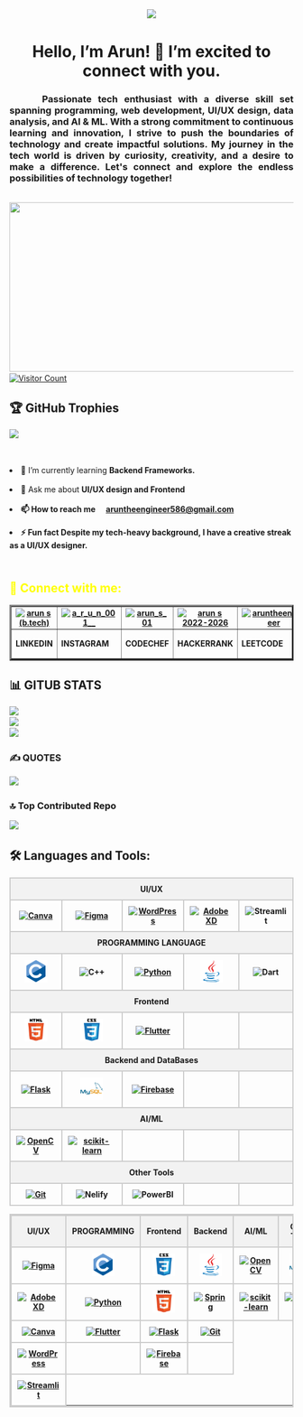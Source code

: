 <div id="header" align="center">
  <img src="https://media.giphy.com/media/M9gbBd9nbDrOTu1Mqx/giphy.gif" width="100"/>
</div>
<h1 align="center">Hello, I’m Arun! 👋 I’m excited to connect with you.</h1>
<h3 align="justify">&ensp; &ensp; &ensp; Passionate tech enthusiast with a diverse skill set spanning programming, web development, UI/UX design, data analysis, and AI & ML. With a strong commitment to continuous learning and innovation, I strive to push the boundaries of technology and create impactful solutions. My journey in the tech world is driven by curiosity, creativity, and a desire to make a difference. Let's connect and explore the endless possibilities of technology together!</h3>
<br>
<div align="center">
  <img src="https://media.giphy.com/media/dWesBcTLavkZuG35MI/giphy.gif" width="600" height="300"/>
</div>
<a href="https://visitcount.itsvg.in">
  <img src="https://visitcount.itsvg.in/api?id=arun-s-coder&icon=0&color=0" alt="Visitor Count" width="150" height="45" />
</a>
<br>

## 🏆 GitHub Trophies
![](https://github-profile-trophy.vercel.app/?username=ARUN-S-CODER&theme=radical&no-frame=false&no-bg=true&margin-w=4)

   &emsp; &emsp; &emsp; &emsp; &emsp; &emsp; <li align="left">🌱 I’m currently learning <strong>Backend Frameworks.</strong></li>
   &emsp; &emsp; &emsp; &emsp; &emsp; &emsp; <li align="left">💬 Ask me about <b>UI/UX design and Frontend<b></li>
   &emsp; &emsp; &emsp; &emsp; &emsp; &emsp; <li align="left">📫 How to reach me <b><img width="15" height="15" src=https://github.com/user-attachments/assets/128a4468-c74b-4b77-a596-eb195c2d4e3a><a href="#">aruntheengineer586@gmail.com</a><b></li>
   &emsp; &emsp; &emsp; &emsp; &emsp; &emsp; <li align="left">⚡ Fun fact <b>Despite my tech-heavy background, I have a creative streak as a UI/UX designer.<b></li>
    
<h2 align="left" style="color:yellow;"><br>📡 Connect with me:</h2>

<table border="3" align="center" width="100%">
  <tr>
    <td align="center">
      <a href="https://linkedin.com/in/arun s (b.tech)" target="blank">
        <img src="https://raw.githubusercontent.com/rahuldkjain/github-profile-readme-generator/master/src/images/icons/Social/linked-in-alt.svg" alt="arun s (b.tech)" height="100" width="50" />
      </a>
    </td>
    <td align="center">
      <a href="https://instagram.com/a_r_u_n_001__" target="blank">
        <img src="https://raw.githubusercontent.com/rahuldkjain/github-profile-readme-generator/master/src/images/icons/Social/instagram.svg" alt="a_r_u_n_001__" height="100" width="50" />
      </a>
    </td>
    <td align="center">
      <a href="https://www.codechef.com/users/arun_s_01" target="blank">
        <img src="https://cdn.jsdelivr.net/npm/simple-icons@3.1.0/icons/codechef.svg" alt="arun_s_01" height="100" width="50" />
      </a>
    </td>
    <td align="center">
      <a href="https://www.hackerrank.com/arun s 2022-2026" target="blank">
        <img src="https://raw.githubusercontent.com/rahuldkjain/github-profile-readme-generator/master/src/images/icons/Social/hackerrank.svg" alt="arun s 2022-2026" height="100" width="50" />
      </a>
    </td>
    <td align="center">
      <a href="https://www.leetcode.com/aruntheengineer" target="blank">
        <img src="https://raw.githubusercontent.com/rahuldkjain/github-profile-readme-generator/master/src/images/icons/Social/leet-code.svg" alt="aruntheengineer" height="100" width="50" />
      </a>
    </td>
  </tr>
  <tr rowspan="1">
     <td>
      <p color="red">LINKEDIN</p>
    </td> 
    <td>
      <p color="red">INSTAGRAM</p>
    </td> 
    <td>
      <p color="red">CODECHEF</p>
    </td>
    <td>
      <p bgcolor="#fff00">HACKERRANK</p>
    </td>
    <td>
      <p color="red">LEETCODE</p>
    </td>
  </tr>
</table>

## 📊 GITUB STATS
![](https://github-readme-stats.vercel.app/api?username=ARUN-S-CODER&theme=chartreuse-dark&hide_border=false&include_all_commits=false&count_private=false)<br/>
![](https://github-readme-streak-stats.herokuapp.com/?user=ARUN-S-CODER&theme=chartreuse-dark&hide_border=false)<br/>
![](https://github-readme-stats.vercel.app/api/top-langs/?username=ARUN-S-CODER&theme=chartreuse-dark&hide_border=false&include_all_commits=false&count_private=false&layout=compact)

### ✍️ QUOTES
![](https://quotes-github-readme.vercel.app/api?type=horizontal&theme=radical)



### 🔝 Top Contributed Repo
![](https://github-contributor-stats.vercel.app/api?username=ARUN-S-CODER&limit=5&theme=dark&combine_all_yearly_contributions=true)

<h2 align="left">🛠 Languages and Tools:</h2>

<table align="center">
  <tr>
    <th colspan="5" style="background-color: #f2f2f2; padding: 10px; border: 2px solid #ccc; text-align: center;">UI/UX</th>
  </tr>
  <tr>
    <td align="center" style="border: 2px solid #ccc; padding: 10px;"><a href="https://www.canva.com/" target="_blank" rel="noreferrer"> <img src="https://www.vectorlogo.zone/logos/canva/canva-icon.svg" alt="Canva" width="40" height="40"/> </a></td>
    <td align="center" style="border: 2px solid #ccc; padding: 10px;"><a href="https://www.figma.com/" target="_blank" rel="noreferrer"> <img src="https://www.vectorlogo.zone/logos/figma/figma-icon.svg" alt="Figma" width="40" height="40"/> </a></td>
    <td align="center" style="border: 2px solid #ccc; padding: 10px;"><a href="https://wordpress.org/" target="_blank" rel="noreferrer"> <img src="https://www.vectorlogo.zone/logos/wordpress/wordpress-icon.svg" alt="WordPress" width="40" height="40"/> </a></td>
    <td align="center" style="border: 2px solid #ccc; padding: 10px;"><a href="https://www.adobe.com/products/xd.html" target="_blank" rel="noreferrer"> <img src="https://github.com/user-attachments/assets/3b1cb219-45c3-429a-bb9e-c72cd0e5b5c1" alt="Adobe XD" width="40" height="40"/> </a></td>
    <td align="center" style="border: 2px solid #ccc; padding: 10px;"><img src="https://github.com/user-attachments/assets/df3c4194-0ca8-406b-b8a0-35d6a60e6ee7" alt="Streamlit" width="45" height="45"/></td>
  </tr>
<tr>
    <th colspan="5" style="background-color: #f2f2f2; padding: 10px; border: 2px solid #ccc; text-align: center;">PROGRAMMING LANGUAGE</th>
</tr>


<tr>
  <td align="center" style="border: 2px solid #ccc; padding: 10px;"><a href="https://www.cprogramming.com/" target="_blank" rel="noreferrer"> <img src="https://raw.githubusercontent.com/devicons/devicon/master/icons/c/c-original.svg" alt="C" width="40" height="40"/> </a></td>
  <td align="center" style="border: 2px solid #ccc; padding: 10px;"><img src="https://github.com/user-attachments/assets/96b63bed-5428-4fae-98df-9f56904f0b07" alt="C++" width="45" height="45"/></td>
  <td align="center" style="border: 2px solid #ccc; padding: 10px;"><a href="https://www.python.org" target="_blank" rel="noreferrer"> <img src="https://i.giphy.com/media/LMt9638dO8dftAjtco/200.webp" alt="Python" width="45" height="35"/> </a></td>
  <td align="center" style="border: 2px solid #ccc; padding: 10px;"><a href="https://www.java.com" target="_blank" rel="noreferrer"> <img src="https://raw.githubusercontent.com/devicons/devicon/master/icons/java/java-original.svg" alt="Java" width="40" height="40"/> </a></td>
  <td align="center" style="border: 2px solid #ccc; padding: 10px;"><img src="https://github.com/user-attachments/assets/c95608f0-1af6-4c2d-a4a4-b6c6693480ce" alt="Dart" width="40" height="40"/></td>
</tr>
  <tr>
    <th colspan="5" style="background-color: #f2f2f2; padding: 10px; border: 2px solid #ccc; text-align: center;">Frontend</th>
  </tr>
  <tr>
    <td align="center" style="border: 2px solid #ccc; padding: 10px;"><a href="https://www.w3.org/html/" target="_blank" rel="noreferrer"> <img src="https://raw.githubusercontent.com/devicons/devicon/master/icons/html5/html5-original-wordmark.svg" alt="HTML5" width="40" height="40"/> </a></td>
    <td align="center" style="border: 2px solid #ccc; padding: 10px;"><a href="https://www.w3schools.com/css/" target="_blank" rel="noreferrer"> <img src="https://raw.githubusercontent.com/devicons/devicon/master/icons/css3/css3-original-wordmark.svg" alt="CSS3" width="40" height="40"/> </a></td>
    <td align="center" style="border: 2px solid #ccc; padding: 10px;"><a href="https://flutter.dev" target="_blank" rel="noreferrer"> <img src="https://www.vectorlogo.zone/logos/flutterio/flutterio-icon.svg" alt="Flutter" width="40" height="40"/> </a></td>
    <td align="center" style="border: 2px solid #ccc; padding: 10px;">&nbsp;</td>
    <td align="center" style="border: 2px solid #ccc; padding: 10px;">&nbsp;</td>
  </tr>
 <tr>
    <th colspan="5" style="background-color: #f2f2f2; padding: 10px; border: 2px solid #ccc; text-align: center;">Backend and DataBases</th>
 </tr>
<tr>
  <td align="center" style="border: 2px solid #ccc; padding: 10px;"><a href="https://flask.palletsprojects.com/" target="_blank" rel="noreferrer"> <img src="https://www.vectorlogo.zone/logos/pocoo_flask/pocoo_flask-icon.svg" alt="Flask" width="40" height="40"/> </a></td>
  <td align="center" style="border: 2px solid #ccc; padding: 10px;"><a href="https://www.mysql.com/" target="_blank" rel="noreferrer"> <img src="https://raw.githubusercontent.com/devicons/devicon/master/icons/mysql/mysql-original-wordmark.svg" alt="MySQL" width="40" height="40"/> </a></td>
  <td align="center" style="border: 2px solid #ccc; padding: 10px;"><a href="https://firebase.google.com/" target="_blank" rel="noreferrer"> <img src="https://www.vectorlogo.zone/logos/firebase/firebase-icon.svg" alt="Firebase" width="40" height="40"/> </a></td>
  <td align="center" style="border: 2px solid #ccc; padding: 10px;">&nbsp;</td>
  <td align="center" style="border: 2px solid #ccc; padding: 10px;">&nbsp;</td>
</tr>
 <tr>
    <th colspan="5" style="background-color: #f2f2f2; padding: 10px; border: 2px solid #ccc; text-align: center;">AI/ML</th>
 </tr>
  <tr>
    <td align="center" style="border: 2px solid #ccc; padding: 10px;"><a href="https://opencv.org/" target="_blank" rel="noreferrer"> <img src="https://www.vectorlogo.zone/logos/opencv/opencv-icon.svg" alt="OpenCV" width="40" height="40"/> </a></td>
    <td align="center" style="border: 2px solid #ccc; padding: 10px;"><a href="https://scikit-learn.org/" target="_blank" rel="noreferrer"> <img src="https://upload.wikimedia.org/wikipedia/commons/0/05/Scikit_learn_logo_small.svg" alt="scikit-learn" width="40" height="40"/> </a></td>
    <td align="center" style="border: 2px solid #ccc; padding: 10px;">&nbsp;</td>
    <td align="center" style="border: 2px solid #ccc; padding: 10px;">&nbsp;</td>
    <td align="center" style="border: 2px solid #ccc; padding: 10px;">&nbsp;</td>
  <tr>
    <th colspan="5" style="background-color: #f2f2f2; padding: 10px; border: 2px solid #ccc; text-align: center;">Other Tools</th>
  </tr>
  <tr>
    <td align="center" style="border: 2px solid #ccc; padding: 10px;"><a href="https://git-scm.com/" target="_blank" rel="noreferrer"> <img src="https://www.vectorlogo.zone/logos/git-scm/git-scm-icon.svg" alt="Git" width="40" height="40"/> </a></td>
    <td align="center" style="border: 2px solid #ccc; padding: 10px;"> <img src="https://github.com/user-attachments/assets/e7245e33-9c8d-49aa-9cf3-fced9d3a2d12" alt="Nelify" width="40" height="40"/> </a></td>
  <td align="center" style="border: 2px solid #ccc; padding: 10px;"> <img src="https://github.com/user-attachments/assets/611d616a-e498-41e2-afa9-6d13ee624f63" alt="PowerBI" width="45" height="45"/> </a></td>
  <td align="center" style="border: 2px solid #ccc; padding: 10px;">&nbsp;</td>
  <td align="center" style="border: 2px solid #ccc; padding: 10px;">&nbsp;</td>
  </tr>
</table>

      
<table style="border: 2px solid #ccc; border-collapse: collapse; width: 100%;">
  <tr>
    <th style="background-color: #f2f2f2; padding: 10px; border: 2px solid #ccc; text-align: center;">UI/UX</th>
    <th style="background-color: #f2f2f2; padding: 10px; border: 2px solid #ccc; text-align: center;">PROGRAMMING</th>
    <th style="background-color: #f2f2f2; padding: 10px; border: 2px solid #ccc; text-align: center;">Frontend</th>
    <th style="background-color: #f2f2f2; padding: 10px; border: 2px solid #ccc; text-align: center;">Backend</th>
    <th style="background-color: #f2f2f2; padding: 10px; border: 2px solid #ccc; text-align: center;">AI/ML</th>
    <th style="background-color: #f2f2f2; padding: 10px; border: 2px solid #ccc; text-align: center;">Other Tools</th>
  </tr>
  <tr>
    <td align="center" style="border: 2px solid #ccc; padding: 10px;"><a href="https://www.figma.com/" target="_blank" rel="noreferrer"> <img src="https://www.vectorlogo.zone/logos/figma/figma-icon.svg" alt="Figma" width="40" height="40"/> </a></td>
    <td align="center" style="border: 2px solid #ccc; padding: 10px;"><a href="https://www.cprogramming.com/" target="_blank" rel="noreferrer"> <img src="https://raw.githubusercontent.com/devicons/devicon/master/icons/c/c-original.svg" alt="C" width="40" height="40"/> </a></td>
    <td align="center" style="border: 2px solid #ccc; padding: 10px;"><a href="https://www.w3schools.com/css/" target="_blank" rel="noreferrer"> <img src="https://raw.githubusercontent.com/devicons/devicon/master/icons/css3/css3-original-wordmark.svg" alt="CSS3" width="40" height="40"/> </a></td>
    <td align="center" style="border: 2px solid #ccc; padding: 10px;"><a href="https://www.java.com" target="_blank" rel="noreferrer"> <img src="https://raw.githubusercontent.com/devicons/devicon/master/icons/java/java-original.svg" alt="Java" width="40" height="40"/> </a></td>
    <td align="center" style="border: 2px solid #ccc; padding: 10px;"><a href="https://opencv.org/" target="_blank" rel="noreferrer"> <img src="https://www.vectorlogo.zone/logos/opencv/opencv-icon.svg" alt="OpenCV" width="40" height="40"/> </a></td>
    <td align="center" style="border: 2px solid #ccc; padding: 10px;"><a href="https://www.mysql.com/" target="_blank" rel="noreferrer"> <img src="https://raw.githubusercontent.com/devicons/devicon/master/icons/mysql/mysql-original-wordmark.svg" alt="MySQL" width="40" height="40"/> </a></td>
  </tr>
  <tr>
    <td align="center" style="border: 2px solid #ccc; padding: 10px;"><a href="https://www.adobe.com/products/xd.html" target="_blank" rel="noreferrer"> <img src="https://github.com/user-attachments/assets/3b1cb219-45c3-429a-bb9e-c72cd0e5b5c1" alt="Adobe XD" width="40" height="40"/> </a></td>
    <td align="center" style="border: 2px solid #ccc; padding: 10px;"><a href="https://www.python.org" target="_blank" rel="noreferrer"> <img src="https://i.giphy.com/media/LMt9638dO8dftAjtco/200.webp" alt="Python" width="65" height="45"/> </a></td>
    <td align="center" style="border: 2px solid #ccc; padding: 10px;"><a href="https://www.w3.org/html/" target="_blank" rel="noreferrer"> <img src="https://raw.githubusercontent.com/devicons/devicon/master/icons/html5/html5-original-wordmark.svg" alt="HTML5" width="40" height="40"/> </a></td>
    <td align="center" style="border: 2px solid #ccc; padding: 10px;"><a href="https://spring.io/" target="_blank" rel="noreferrer"> <img src="https://www.vectorlogo.zone/logos/springio/springio-icon.svg" alt="Spring" width="40" height="40"/> </a></td>
    <td align="center" style="border: 2px solid #ccc; padding: 10px;"><a href="https://scikit-learn.org/" target="_blank" rel="noreferrer"> <img src="https://upload.wikimedia.org/wikipedia/commons/0/05/Scikit_learn_logo_small.svg" alt="scikit-learn" width="40" height="40"/> </a></td>
    <td align="center" style="border: 2px solid #ccc; padding: 10px;"><a href="https://www.mathworks.com/" target="_blank" rel="noreferrer"> <img src="https://upload.wikimedia.org/wikipedia/commons/2/21/Matlab_Logo.png" alt="MATLAB" width="40" height="40"/> </a></td>
  </tr>
  <tr>
    <td align="center" style="border: 2px solid #ccc; padding: 10px;"><a href="https://www.canva.com/" target="_blank" rel="noreferrer"> <img src="https://www.vectorlogo.zone/logos/canva/canva-icon.svg" alt="Canva" width="40" height="40"/> </a></td>
    <td align="center" style="border: 2px solid #ccc; padding: 10px;"><a href="https://flutter.dev" target="_blank" rel="noreferrer"> <img src="https://www.vectorlogo.zone/logos/flutterio/flutterio-icon.svg" alt="Flutter" width="40" height="40"/> </a></td>
    <td align="center" style="border: 2px solid #ccc; padding: 10px;"><a href="https://flask.palletsprojects.com/" target="_blank" rel="noreferrer"> <img src="https://www.vectorlogo.zone/logos/pocoo_flask/pocoo_flask-icon.svg" alt="Flask" width="40" height="40"/> </a></td>
    <td align="center" style="border: 2px solid #ccc; padding: 10px;"><a href="https://git-scm.com/" target="_blank" rel="noreferrer"> <img src="https://www.vectorlogo.zone/logos/git-scm/git-scm-icon.svg" alt="Git" width="40" height="40"/> </a></td>
  </tr>
  <tr>
    <td align="center" style="border: 2px solid #ccc; padding: 10px;"><a href="https://wordpress.org/" target="_blank" rel="noreferrer"> <img src="https://www.vectorlogo.zone/logos/wordpress/wordpress-icon.svg" alt="WordPress" width="40" height="40"/> </a></td>
    <td align="center" style="border: 2px solid #ccc; padding: 10px;">&nbsp;</td>
    <td align="center" style="border: 2px solid #ccc; padding: 10px;"><a href="https://firebase.google.com/" target="_blank" rel="noreferrer"> <img src="https://www.vectorlogo.zone/logos/firebase/firebase-icon.svg" alt="Firebase" width="40" height="40"/> </a></td>
    <td align="center" style="border: 2px solid #ccc; padding: 10px;">&nbsp;</td>
  </tr>
  <tr>
    <td align="center" style="border: 2px solid #ccc; padding: 10px;"><a href="" target="_blank" rel="noreferrer"><img src="https://github.com/user-attachments/assets/ddb086d5-356a-4705-9736-60acd46ca036" alt="Streamlit" width="40"  height="40" /></a></td>
  </tr>
</table>

